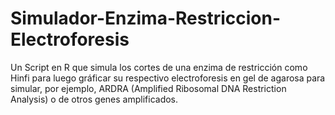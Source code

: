 # Simulador-Enzima-Restriccion-Electroforesis
Un Script en R que simula los cortes de una enzima de restricción como Hinfi para luego gráficar su respectivo electroforesis en gel de agarosa para simular, por ejemplo, ARDRA (Amplified Ribosomal DNA Restriction Analysis) o de otros genes amplificados.
